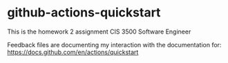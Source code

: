 # github-actions-quickstart

This is the homework 2 assignment CIS 3500 Software Engineer 

Feedback files are documenting my interaction with the documentation for: https://docs.github.com/en/actions/quickstart
